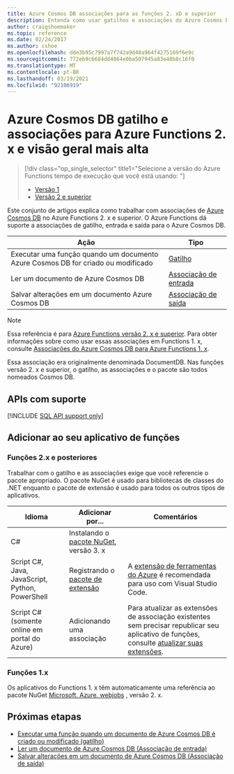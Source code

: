 ```yaml
---
title: Azure Cosmos DB associações para as funções 2. xD e superior
description: Entenda como usar gatilhos e associações do Azure Cosmos DB no Azure Functions.
author: craigshoemaker
ms.topic: reference
ms.date: 02/24/2017
ms.author: cshoe
ms.openlocfilehash: dde3b95c7997a7f742a9d48a964f4275169f6e9c
ms.sourcegitcommit: 772eb9c6684dd4864e0ba507945a83e48b8c16f0
ms.translationtype: MT
ms.contentlocale: pt-BR
ms.lasthandoff: 03/19/2021
ms.locfileid: "92106919"
---
```

# <a name="azure-cosmos-db-trigger-and-bindings-for-azure-functions-2x-and-higher-overview"></a>Azure Cosmos DB gatilho e associações para Azure Functions 2. x e visão geral mais alta

> [!div class="op_single_selector" title1="Selecione a versão do Azure Functions tempo de execução que você está usando: "]
> * [Versão 1](functions-bindings-cosmosdb.md)
> * [Versão 2 e superior](functions-bindings-cosmosdb-v2.md)

Este conjunto de artigos explica como trabalhar com associações de [Azure Cosmos DB](../cosmos-db/serverless-computing-database.md) no Azure Functions 2. x e superior. O Azure Functions dá suporte a associações de gatilho, entrada e saída para o Azure Cosmos DB.

| Ação | Tipo |
|---------|---------|
| Executar uma função quando um documento Azure Cosmos DB for criado ou modificado | [Gatilho](./functions-bindings-cosmosdb-v2-trigger.md) |
| Ler um documento de Azure Cosmos DB | [Associação de entrada](./functions-bindings-cosmosdb-v2-input.md) |
| Salvar alterações em um documento Azure Cosmos DB  |[Associação de saída](./functions-bindings-cosmosdb-v2-output.md) |

> [!NOTE]
> Essa referência é para [Azure Functions versão 2. x e superior](functions-versions.md).  Para obter informações sobre como usar essas associações em Functions 1. x, consulte [Associações do Azure Cosmos DB para Azure Functions 1. x](functions-bindings-cosmosdb.md).
>
> Essa associação era originalmente denominada DocumentDB. Nas funções versão 2. x e superior, o gatilho, as associações e o pacote são todos nomeados Cosmos DB.

## <a name="supported-apis"></a>APIs com suporte

[!INCLUDE [SQL API support only](../../includes/functions-cosmosdb-sqlapi-note.md)]

## <a name="add-to-your-functions-app"></a>Adicionar ao seu aplicativo de funções

### <a name="functions-2x-and-higher"></a>Funções 2.x e posteriores

Trabalhar com o gatilho e as associações exige que você referencie o pacote apropriado. O pacote NuGet é usado para bibliotecas de classes do .NET enquanto o pacote de extensão é usado para todos os outros tipos de aplicativos.

| Idioma                                        | Adicionar por...                                   | Comentários 
|-------------------------------------------------|---------------------------------------------|-------------|
| C#                                              | Instalando o [pacote NuGet], versão 3. x | |
| Script C#, Java, JavaScript, Python, PowerShell | Registrando o [pacote de extensão]          | A [extensão de ferramentas do Azure] é recomendada para uso com Visual Studio Code. |
| Script C# (somente online em portal do Azure)         | Adicionando uma associação                            | Para atualizar as extensões de associação existentes sem precisar republicar seu aplicativo de funções, consulte [atualizar suas extensões]. |

[Pacote NuGet]: https://www.nuget.org/packages/Microsoft.Azure.WebJobs.Extensions.CosmosDB
[core tools]: ./functions-run-local.md
[pacote de extensão]: ./functions-bindings-register.md#extension-bundles
[Atualizar suas extensões]: ./functions-bindings-register.md
[Extensão de ferramentas do Azure]: https://marketplace.visualstudio.com/items?itemName=ms-vscode.vscode-node-azure-pack

### <a name="functions-1x"></a>Funções 1.x

Os aplicativos do Functions 1. x têm automaticamente uma referência ao pacote NuGet [Microsoft. Azure. webjobs](https://www.nuget.org/packages/Microsoft.Azure.WebJobs) , versão 2. x.

## <a name="next-steps"></a>Próximas etapas

- [Executar uma função quando um documento de Azure Cosmos DB é criado ou modificado (gatilho)](./functions-bindings-cosmosdb-v2-trigger.md)
- [Ler um documento de Azure Cosmos DB (Associação de entrada)](./functions-bindings-cosmosdb-v2-input.md)
- [Salvar alterações em um documento de Azure Cosmos DB (Associação de saída)](./functions-bindings-cosmosdb-v2-output.md)